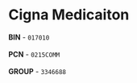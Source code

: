 # Cigna Medicaiton
<b>BIN</b> - `017010`</br></br>
<b>PCN</b> - `0215COMM`</br></br>
<b>GROUP</b> - `3346688`